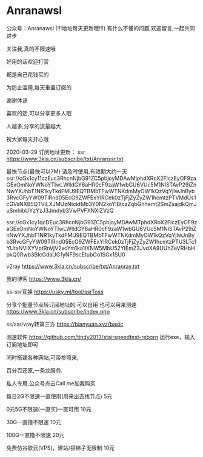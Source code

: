 # Anranawsl
公众号：Anranawsl
(!!!地址每天更新哦!!!)
有什么不懂的问题,欢迎留言,一起共同进步

关注我,真的不限速哦

好用的话欢迎打赏

都是自己花钱买的

为防止滥用,每天重置订阅的

谢谢体谅

喜欢的话,可以分享更多人哦

人越多,分享的流量越大

祝大家每天开心哦


2020-03-29
订阅地址更新：
ssr
https://www.3kla.cn/subscribe/txt/Anranssr.txt



最快节点(最快可以7M)
请及时使用,有效期大约一天
ssr://cGx1cy11czEuc3RhcnNjbG91ZC5pbjoyMDAwMjphdXRoX2FlczEyOF9zaGExOmNoYWNoYTIwLWlldGY6aHR0cF9zaW1wbGU6VUc5M1NISTAvP29iZnNwYXJhbT1NR1kyTkdFMU9EQTBMbTFwWTNKdmMyOW1kQzVqYjIwJnByb3RvcGFyYW09TlRnd05EcG9ZWFExYlRCek0zTjFjZyZyZW1hcmtzPTVMdUs1cGVsNXB5QTViLXJMUzNtcktMb3Y0N2xoYlBtczZqbGhhemt2SmZsajdkQmJuSmhibUYzYzJ3Jmdyb3VwPVFXNXlZVzQ

ssr://cGx1cy1qcDEuc3RhcnNjbG91ZC5pbjoyMDAwMTphdXRoX2FlczEyOF9zaGExOmNoYWNoYTIwLWlldGY6aHR0cF9zaW1wbGU6VUc5M1NISTAvP29iZnNwYXJhbT1NR1kyTkdFMU9EQTBMbTFwWTNKdmMyOW1kQzVqYjIwJnByb3RvcGFyYW09TlRnd05EcG9ZWFExYlRCek0zTjFjZyZyZW1hcmtzPTU3LTc1YUtaNVlXYVptRnVjV2xoYm1ka1lXNW5MbU52YlEmZ3JvdXA9UUhZeVRHbHpkQ0Rwb3BIcGdaUG1yNF9scEtubGo1SGx1SU0



v2ray
https://www.3kla.cn/subscribe/txt/Anranray.txt


我的博客
https://www.3kla.cn/


ss-ssr互换
https://usky.ml/tool/ssrToss


分享个批量节点转订阅地址的 可以自用  也可以用来测速  
https://www.3kla.cn/subscribe/index.php

ss/ssr/vray转第三方 
https://bianyuan.xyz/basic


测速软件
https://github.com/tindy2013/stairspeedtest-reborn
运行exe，输入订阅地址即可




同时搭建各种网站,可带参照来,


百分百还原,一条龙服务.


私人专用,公众号点击Call me加我购买

每日2G不限速一直使用(用来出去找节点)    5元

0元5G不限速(一直买)一直可用            10元

30G一直撸不限速                       10元

100G一直撸不限速                      20元

免费仿谷歌云(VPS)，建站/搭梯子无限制    10元


